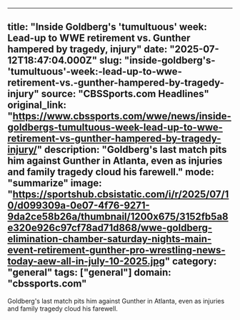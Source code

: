---
   title: "Inside Goldberg's 'tumultuous' week: Lead-up to WWE retirement vs. Gunther hampered by tragedy, injury"
   date: "2025-07-12T18:47:04.000Z"
   slug: "inside-goldberg's-'tumultuous'-week:-lead-up-to-wwe-retirement-vs.-gunther-hampered-by-tragedy-injury"
   source: "CBSSports.com Headlines"
   original_link: "https://www.cbssports.com/wwe/news/inside-goldbergs-tumultuous-week-lead-up-to-wwe-retirement-vs-gunther-hampered-by-tragedy-injury/"
   description: "Goldberg's last match pits him against Gunther in Atlanta, even as injuries and family tragedy cloud his farewell."
   mode: "summarize"
   image: "https://sportshub.cbsistatic.com/i/r/2025/07/10/d099309a-0e07-4f76-9271-9da2ce58b26a/thumbnail/1200x675/3152fb5a8e320e926c97cf78ad71d868/wwe-goldberg-elimination-chamber-saturday-nights-main-event-retirement-gunther-pro-wrestling-news-today-aew-all-in-july-10-2025.jpg"
   category: "general"
   tags: ["general"]
   domain: "cbssports.com"
  ---
  Goldberg's last match pits him against Gunther in Atlanta, even as injuries and family tragedy cloud his farewell.